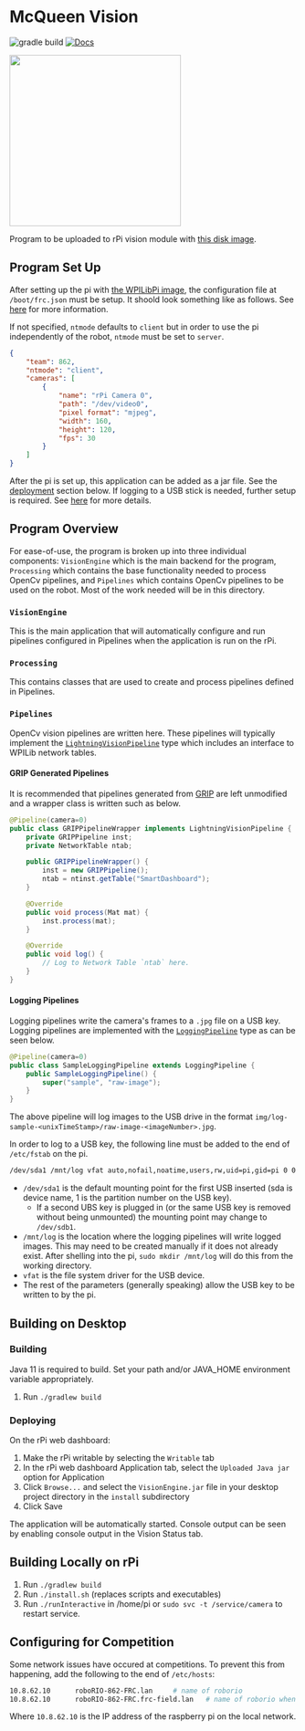 # McQueen Vision

![gradle build](https://github.com/frc-862/mcqueen-vision/workflows/Build/badge.svg)
[![Docs](https://readthedocs.org/projects/pip/badge/)](https://frc-862.github.io/mcqueen-vision/)

<img src="https://repository-images.githubusercontent.com/223694691/2a138780-0ed4-11ea-979c-27afe32caebe" height="300">

Program to be uploaded to rPi vision module with [this disk image](https://github.com/wpilibsuite/WPILibPi/releases/latest).

## Program Set Up

After setting up the pi with [the WPILibPi image](https://github.com/wpilibsuite/WPILibPi/releases/latest), the configuration file at `/boot/frc.json` must be setup. It shoold look something like as follows. See [here](https://github.com/frc-862/mcqueen-vision/blob/master/VisionEngine/src/main/resources/json-format.txt) for more information.

If not specified, `ntmode` defaults to `client` but in order to use the pi independently of the robot, `ntmode` must be set to `server`.

```json
{
    "team": 862,
    "ntmode": "client",
    "cameras": [
        {
            "name": "rPi Camera 0",
            "path": "/dev/video0",
            "pixel format": "mjpeg",
            "width": 160,
            "height": 120,
            "fps": 30
        }
    ]
}
```

After the pi is set up, this application can be added as a jar file. See the [deployment](#building) section below. If logging to a USB stick is needed, further setup is required. See [here](#logging-pipelines) for more details.

## Program Overview

For ease-of-use, the program is broken up into three individual components: `VisionEngine` which is the main backend for the program, `Processing` which contains the base functionality needed to process OpenCv pipelines, and `Pipelines` which contains OpenCv pipelines to be used on the robot. Most of the work needed will be in this directory.

### `VisionEngine`

This is the main application that will automatically configure and run pipelines configured in Pipelines when the application is run on the rPi.

### `Processing`

This contains classes that are used to create and process pipelines defined in Pipelines.

### `Pipelines`

OpenCv vision pipelines are written here. These pipelines will typically implement the [`LightningVisionPipeline`](https://github.com/frc-862/mcqueen-vision/blob/master/Processing/src/main/java/util/LightningVisionPipeline.java) type which includes an interface to WPILib network tables.

#### GRIP Generated Pipelines

It is recommended that pipelines generated from [GRIP](https://github.com/WPIRoboticsProjects/GRIP/releases/latest) are left unmodified and a wrapper class is written such as below.

```java
@Pipeline(camera=0)
public class GRIPPipelineWrapper implements LightningVisionPipeline {
    private GRIPPipeline inst;
    private NetworkTable ntab;

    public GRIPPipelineWrapper() {
        inst = new GRIPPipeline();
        ntab = ntinst.getTable("SmartDashboard");
    }

    @Override
    public void process(Mat mat) {
        inst.process(mat);
    }

    @Override
    public void log() {
        // Log to Network Table `ntab` here.
    }  
}
```

#### Logging Pipelines

Logging pipelines write the camera's frames to a `.jpg` file on a USB key. Logging pipelines are implemented with the [`LoggingPipeline`](https://github.com/frc-862/mcqueen-vision/blob/master/Processing/src/main/java/util/LoggingPipeline.java) type as can be seen below.

```java
@Pipeline(camera=0)
public class SampleLoggingPipeline extends LoggingPipeline {
    public SampleLoggingPipeline() {
        super("sample", "raw-image");
    }
}
```

The above pipeline will log images to the USB drive in the format `img/log-sample-<unixTimeStamp>/raw-image-<imageNumber>.jpg`.

In order to log to a USB key, the following line must be added to the end of `/etc/fstab` on the pi.

```bash
/dev/sda1 /mnt/log vfat auto,nofail,noatime,users,rw,uid=pi,gid=pi 0 0
```

- `/dev/sda1` is the default mounting point for the first USB inserted (sda is device name, 1 is the partition number on the USB key).
  - If a second UBS key is plugged in (or the same USB key is removed without being unmounted) the mounting point may change to `/dev/sdb1`.
- `/mnt/log` is the location where the logging pipelines will write logged images. This may need to be created manually if it does not already exist. After shelling into the pi, `sudo mkdir /mnt/log` will do this from the working directory.
- `vfat` is the file system driver for the USB device.
- The rest of the parameters (generally speaking) allow the USB key to be written to by the pi.

## Building on Desktop

### Building

Java 11 is required to build.  Set your path and/or JAVA_HOME environment variable appropriately.

1) Run `./gradlew build`

### Deploying

On the rPi web dashboard:

1) Make the rPi writable by selecting the `Writable` tab
2) In the rPi web dashboard Application tab, select the `Uploaded Java jar` option for Application
3) Click `Browse...` and select the `VisionEngine.jar` file in your desktop project directory in the `install` subdirectory
4) Click Save

The application will be automatically started. Console output can be seen by enabling console output in the Vision Status tab.

## Building Locally on rPi

1) Run `./gradlew build`
2) Run `./install.sh` (replaces scripts and executables)
3) Run `./runInteractive` in /home/pi or `sudo svc -t /service/camera` to restart service.

## Configuring for Competition

Some network issues have occured at competitions.
To prevent this from happening, add the following to the end of `/etc/hosts`:

```bash
10.8.62.10      roboRIO-862-FRC.lan     # name of roborio
10.8.62.10      roboRIO-862-FRC.frc-field.lan   # name of roborio when connected to FMS
```

Where `10.8.62.10` is the IP address of the raspberry pi on the local network.
